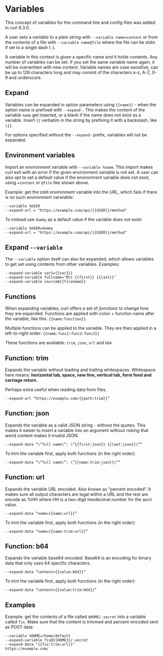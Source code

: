 # Variables

This concept of variables for the command line and config files was added in
curl 8.3.0.

A user sets a *variable* to a plain string with `--variable name=content` or
from the contents of a file with `--variable name@file` where the file can be
stdin if set to a single dash (`-`).

A variable in this context is given a specific name and it holds contents. Any
number of variables can be set. If you set the same variable name again, it
will be overwritten with new content. Variable names are case sensitive, can
be up to 128 characters long and may consist of the characters a-z, A-Z, 0-9
and underscore.

## Expand

Variables can be expanded in option parameters using `{{name}}` - when the
option name is prefixed with `--expand-`. This makes the content of the
variable `name` get inserted, or a blank if the name does not exist as a
variable. Insert `{{` verbatim in the string by prefixing it with a backslash,
like `\{{`.

For options specified without the `--expand-` prefix, variables will not be
expanded.

## Environment variables

Import an environment variable with `--variable %name`. This import makes curl
exit with an error if the given environment variable is not set. A user can
also opt to set a default value if the environment variable does not exist,
using `=content` or `@file` like shown above.

Example: get the `USER` environment variable into the URL, which fails if
there is no such environment varwiable:

    --variable %USER
    --expand-url = "https://example.com/api/{{USER}}/method"

To instead use `dummy` as a default value if the variable does not exist:

    --variable %USER=dummy
    --expand-url = "https://example.com/api/{{USER}}/method"

## Expand `--variable`

The `--variable` option itself can also be expanded, which allows variables to
get set using contents from other variables. Examples:

    --expand-variable var1={{var2}}
    --expand-variable fullname=’Mrs {{first}} {{last}}’
    --expand-variable source@{{filename}}

## Functions

When expanding variables, curl offers a set of *functions* to change how they
are expanded. Functions are applied with colon + function name after the
variable, like this: `{{name:function}}`.

Multiple functions can be applied to the variable. They are then applied in a
left-to-right order: `{{name:func1:func2:func3}}`

These functions are available: `trim`, `json`, `url` and `b64`

## Function: trim

Expands the variable without leading and trailing whitespaces. Whitespace here
means: **horizontal tab, space, new line, vertical tab, form feed and carriage
return**.

Perhaps extra useful when reading data from files.

    --expand-url “https://example.com/{{path:trim}}”

## Function: json

Expands the variable as a valid JSON string - without the quotes. This makes
it easier to insert a variable into an argument without risking that weird
content makes it invalid JSON.

    --expand-data “\”full name\”: \”{{first:json}} {{last:json}}\””

To trim the variable first, apply both functions (in the right order):

    --expand-data “\”full name\”: \”{{name:trim:json}}\””

## Function: url

Expands the variable URL encoded. Also known as “percent encoded”. It makes
sure all output characters are legal within a URL and the rest are encode as
%HH where HH is a two-digit hexdecimal number for the ascii value.

    --expand-data “name={{name:url}}”

To trim the variable first, apply both functions (in the right order):

    --expand-data “name={{name:trim:url}}”

## Function: b64

Expands the variable base64 encoded. Base64 is an encoding for binary data
that only uses 64 specific characters.

    --expand-data “content={{value:b64}}”

To trim the variable first, apply both functions (in the right order):

    --expand-data “content={{value:trim:b64}}”

## Examples

Example: get the contents of a file called `$HOME/.secret` into a variable
called `fix`. Make sure that the content is trimmed and percent-encoded sent
as POST data:

    --variable %HOME=/home/default
    --expand-variable fix@{{HOME}}/.secret
    --expand-data "{{fix:trim:url}}"
    https://example.com/
